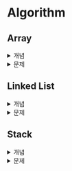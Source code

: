 # Algorithm
## Array
<details>
  <summary>개념</summary>
  
  ### Array

  연관된 data를 메모리 상에 **연속적이며 순차적**으로 **미리 할당된 크기**만큼 저장하는 자료구조
  
  ### 연산 시간 복잡도
  
  - 조회 : O(1) - random access 주소 값을 미리 알고 있음! 순차적 접근 필요 X
  - 마지막 인덱스에 추가/삭제 : O(1)
  - 중간 인덱스에 삽입/삭제 : O(n) - 데이터의 인덱스를 밀거나 떙겨야하므로
  - 탐색: O(n) - 순차적으로 탐색
  
  조회에서 사용 유리, Fixed Size 이므로 메모리 낭비나 overhead가 발생


  
  **Array 사용 시 size를 넘게 되었을 경우?**
  
  1. 기존 size 보다 큰 Array를 선언 후 데이터를 옮겨 할당한다 (Dynamic Array)
  2. Linked List를 사용하여 데이터 추가 시 메모리 할당을 하는 방식을 사용
  
  Java ArrayList → Dynamic Array?

---
  ### Dynamic Array

  Array의 경우 size가 고정 되었기 때문에 설정한 size 보다 데이터의 개수가 넘으면 저장할 수 없지만
  
  Dynamic Array 같은 경우 저장 공간이 가득 차게되면 **resize하여 유동적으로 데이터를 저장**하는 방식
  
  **resize 하는 방식**
  
  size를 늘린 Array를 생성하고 데이터를 옮겨주고, 기존 Array는 메모리 해제
  
  대표적으로 2배 size를 할당하는 방법 (doubling)

  
  ### 연산 시간 복잡도
  
  - 조회 : O(1) - random access 주소 값을 미리 알고 있음! 순차적 접근 필요 X
  - 마지막 인덱스 데이터 추가 : O(1) → resize 시 O(n)지만 가끔 발생 하므로 O(1)
  - 마지막 인덱스 데이터 삭제 : O(1)
  - 중간 인덱스에 삽입/삭제 : O(n) - 데이터의 인덱스를 밀거나 떙겨야하므로
  - 탐색: O(n) - 순차적으로 탐색
  
  **vs Linked List**
  
  장점
  
  - 데이터 접근과 할당이 O(1)으로 빠르다. → 단 Index 로 접근 시
  - 마지막 인덱스 추가/삭제가 빠르다 O(1)
  
  단점
  
  - resize 시 overhead가 발생
  - 미리 메모리를 할당 받으므로 메모리 공간 낭비가 발생
</details>
<details>
  <summary>문제</summary>
  
  * [BOJ_10808](https://github.com/KTG5672/algorithm/blob/cd9a39e5151169ec7555133a6f555bef71441f87/src/array/practice/BOJ_10808.java)
  * [배열에서 특정 합이 있는지 찾기](https://github.com/KTG5672/algorithm/blob/cd9a39e5151169ec7555133a6f555bef71441f87/src/array/practice/FindSumByArray.java)
</details>

## Linked List
<details>
  <summary>개념</summary>
  
  ### Linked List

  Node 라는 구조체로 이루어진 자료구조, **Node는 데이터 값과 다음 Node의 address를 저장** 하는데,

  **물리적으로는 비 연속적**으로 저장이 되지만 Node가 다음 Node의 address를 가르킴으로써 
  
  **논리적인 연속성**을 가진다.

  
  ### 논리적 연속성
  
  각 Node들은 next address 정보를 가지고 있기 떄문에 논리적으로 연속성을 유지하면서 연결
  
  Array에서는 물리적 메모리 상에 연속적으로 저장하는 방법에 비해 메모리 연속성을 유지 하지
  
  않아도 되기에 **메모리 사용이 좀 더 자유롭다.**
  
  대신 하나의 데이터 저장 시 next address를 저장해야 하기 때문에 **하나의 값에 대한 메모리 양이**
  
  **미세하게 증가한다.**

  
  ### 연산 시간 복잡도
  
  - 탐색 : O(n) - index n에 대한 탐색
  
  - 중간 인덱스 데이터 추가/삭제 : O(1) - next address의 주소 값만 변경하면 되기 때문
  
  - 검색 : O(n) - 값에 대한 검색
  
</details>
<details>
  <summary>문제</summary>
  
  * [BOJ_1406](https://github.com/KTG5672/algorithm/blob/main/src/linkedlist/practice/BOJ_1406.java)
  * [BOJ_1158](https://github.com/KTG5672/algorithm/blob/main/src/linkedlist/practice/BOJ_1158.java)
  * [BOJ_5397](https://github.com/KTG5672/algorithm/blob/main/src/linkedlist/practice/BOJ_5397.java)
  * 손 코딩 문제
    - 문제 1
      원형 연결리스트 에서 임의의 노드 하나가 주어 졌을때, 리스트의 길이를 구하는 방법
      답) 동일 노드를 저장 후 같은 노드가 나올 때 까지 탐색 O(N)
    
    - 문제 2
      중간에서 만나는 두 연결 리스트의 시작점들이 주어졌을 때, 만나는 지점
      답) 두 연결리스트의 각 길이를 구한 뒤 길이가 각 길이의 차이를 긴 리스트에서 먼저 이동하고 그 다음 각자 하나씩 이동하며 비교
    
    - 문제 3
      어떤 연결리스트에 사이클이 있는지 판단 하는 방법
      답) Floyd's Cycle-finding Algorithm : 한칸 이동하는 커서와 두칸 이동하는 커서가 각각 이동 시 만나면 사이클이 있는 것
</details>

## Stack
<details>
  <summary>개념</summary>
  
  ### Stack
  쌓아놓은 더미 라는 뜻으로 책상에 쌓인 책, 접시 더미 등을 연상
  **후입 선출 (LIFO)** 의 자료구조
  제일 상단의 데이터를 넣고 빼는 구조
  
  ### LIFO (Last In First Out)
  가장 최근에 넣은 데이터가 가장 먼저 나오는 자료구조 (Last In First Out)
  
  ### 시간 복잡도
  - top : O(1) - 제일 상단의 데이터를 조회
  - push : O(1) - 제일 상단의 데이터를 추가
  - pop : O(1) - 제일 상단의 데이터를 반환하고 삭제
  
  ### 활용 예시
  Function Call Stack, 후위 표기법 연산, 괄호 유효성 검사, 웹 브라우저 방문 기록 (뒤로가기)

</details>
<details>
  <summary>문제</summary>
  
  * [BOJ_10828](https://github.com/KTG5672/algorithm/blob/main/src/stack/practice/BOJ_10828.java)
</details>

